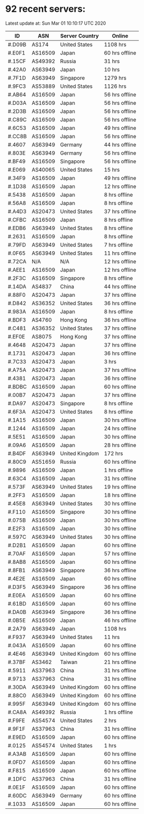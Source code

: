 # 92 recent servers:

Latest update at: Sun Mar 01 10:10:17 UTC 2020

| ID | ASN | Server Country | Online |
| -- | --- | -------------- | ------ |
| #.D09B | AS174 | United States | 1108 hrs |
| #.E0F1 | AS16509 | Japan | 60 hrs offline |
| #.15CF | AS49392 | Russia | 31 hrs |
| #.42A0 | AS63949 | Japan | 10 hrs |
| #.7F1D | AS63949 | Singapore | 1279 hrs |
| #.9FC3 | AS53889 | United States | 1126 hrs |
| #.AB64 | AS16509 | Japan | 56 hrs offline |
| #.D03A | AS16509 | Japan | 56 hrs offline |
| #.2D3B | AS16509 | Japan | 56 hrs offline |
| #.C89C | AS16509 | Japan | 56 hrs offline |
| #.6C53 | AS16509 | Japan | 49 hrs offline |
| #.CC8B | AS16509 | Japan | 56 hrs offline |
| #.4607 | AS63949 | Germany | 44 hrs offline |
| #.803E | AS63949 | Germany | 56 hrs offline |
| #.BF49 | AS16509 | Singapore | 56 hrs offline |
| #.E069 | AS40065 | United States | 15 hrs |
| #.34F9 | AS16509 | Japan | 49 hrs offline |
| #.1D38 | AS16509 | Japan | 12 hrs offline |
| #.5438 | AS16509 | Japan | 8 hrs offline |
| #.56A8 | AS16509 | Japan | 8 hrs offline |
| #.A4D3 | AS20473 | United States | 37 hrs offline |
| #.CFBC | AS16509 | Japan | 8 hrs offline |
| #.EDB6 | AS63949 | United States | 8 hrs offline |
| #.2631 | AS16509 | Japan | 8 hrs offline |
| #.79FD | AS63949 | United States | 7 hrs offline |
| #.0F65 | AS63949 | United States | 11 hrs offline |
| #.72CA | N/A | N/A | 12 hrs offline |
| #.AEE1 | AS16509 | Japan | 12 hrs offline |
| #.2F3C | AS16509 | Singapore | 8 hrs offline |
| #.14DA | AS4837 | China | 44 hrs offline |
| #.88F0 | AS20473 | Japan | 37 hrs offline |
| #.D842 | AS36352 | United States | 36 hrs offline |
| #.983A | AS16509 | Japan | 8 hrs offline |
| #.BDF3 | AS4760 | Hong Kong | 36 hrs offline |
| #.C481 | AS36352 | United States | 37 hrs offline |
| #.EF0E | AS8075 | Hong Kong | 37 hrs offline |
| #.4648 | AS20473 | Japan | 37 hrs offline |
| #.1731 | AS20473 | Japan | 36 hrs offline |
| #.7C33 | AS20473 | Japan | 3 hrs |
| #.A75A | AS20473 | Japan | 37 hrs offline |
| #.4381 | AS20473 | Japan | 36 hrs offline |
| #.BDBC | AS16509 | Japan | 60 hrs offline |
| #.00B7 | AS20473 | Japan | 37 hrs offline |
| #.DA97 | AS20473 | Singapore | 8 hrs offline |
| #.6F3A | AS20473 | United States | 8 hrs offline |
| #.1A15 | AS16509 | Japan | 30 hrs offline |
| #.1244 | AS16509 | Japan | 24 hrs offline |
| #.5E51 | AS16509 | Japan | 30 hrs offline |
| #.09A6 | AS16509 | Japan | 28 hrs offline |
| #.B4DF | AS63949 | United Kingdom | 172 hrs |
| #.80C9 | AS51659 | Russia | 60 hrs offline |
| #.9896 | AS16509 | Japan | 1 hrs offline |
| #.63C4 | AS16509 | Japan | 31 hrs offline |
| #.573F | AS63949 | United States | 19 hrs offline |
| #.2FF3 | AS16509 | Japan | 18 hrs offline |
| #.45E8 | AS63949 | United States | 30 hrs offline |
| #.F110 | AS16509 | Singapore | 30 hrs offline |
| #.075B | AS16509 | Japan | 30 hrs offline |
| #.E2F3 | AS16509 | Japan | 30 hrs offline |
| #.597C | AS63949 | United States | 30 hrs offline |
| #.D2B1 | AS16509 | Japan | 60 hrs offline |
| #.70AF | AS16509 | Japan | 57 hrs offline |
| #.8AB8 | AS16509 | Japan | 60 hrs offline |
| #.8FB1 | AS63949 | Singapore | 36 hrs offline |
| #.4E2E | AS16509 | Japan | 60 hrs offline |
| #.D3F5 | AS63949 | Singapore | 36 hrs offline |
| #.E0EA | AS16509 | Japan | 60 hrs offline |
| #.61BD | AS16509 | Japan | 60 hrs offline |
| #.DA0B | AS63949 | Singapore | 36 hrs offline |
| #.0B5E | AS16509 | Japan | 46 hrs offline |
| #.2A79 | AS63949 | Japan | 1108 hrs |
| #.F937 | AS63949 | United States | 11 hrs |
| #.043A | AS16509 | Japan | 60 hrs offline |
| #.4E46 | AS63949 | United Kingdom | 60 hrs offline |
| #.37BF | AS3462 | Taiwan | 21 hrs offline |
| #.5911 | AS37963 | China | 31 hrs offline |
| #.9713 | AS37963 | China | 31 hrs offline |
| #.30DA | AS63949 | United Kingdom | 60 hrs offline |
| #.88C0 | AS63949 | United Kingdom | 60 hrs offline |
| #.995F | AS63949 | United Kingdom | 60 hrs offline |
| #.CA8A | AS49392 | Russia | 1 hrs offline |
| #.F9FE | AS54574 | United States | 2 hrs |
| #.9F1F | AS37963 | China | 31 hrs offline |
| #.E9ED | AS16509 | Japan | 60 hrs offline |
| #.0125 | AS54574 | United States | 1 hrs |
| #.A3AB | AS16509 | Japan | 60 hrs offline |
| #.0FD7 | AS16509 | Japan | 60 hrs offline |
| #.F815 | AS16509 | Japan | 60 hrs offline |
| #.1DFC | AS37963 | China | 31 hrs offline |
| #.0E1F | AS16509 | Japan | 60 hrs offline |
| #.60DC | AS63949 | Germany | 60 hrs offline |
| #.1033 | AS16509 | Japan | 60 hrs offline |

